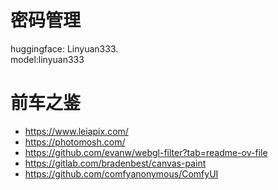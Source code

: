 # 密码管理

huggingface: Linyuan333.  
model:linyuan333


# 前车之鉴
- https://www.leiapix.com/
- https://photomosh.com/
- https://github.com/evanw/webgl-filter?tab=readme-ov-file
- https://gitlab.com/bradenbest/canvas-paint
- https://github.com/comfyanonymous/ComfyUI
